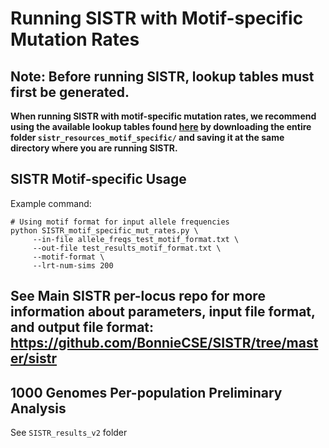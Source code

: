 # Running SISTR with Motif-specific Mutation Rates

## Note: Before running SISTR, lookup tables must first be generated. 
**When running SISTR with motif-specific mutation rates, we recommend using the available lookup tables found [here](https://drive.google.com/drive/folders/1mjZeKIYVa6FrtDS5LU4Hu-8lzUZJh3C2?usp=sharing) by downloading the entire folder `sistr_resources_motif_specific/` and saving it at the same directory where you are running SISTR.**  

## SISTR Motif-specific Usage
Example command:
```
# Using motif format for input allele frequencies
python SISTR_motif_specific_mut_rates.py \
     --in-file allele_freqs_test_motif_format.txt \
     --out-file test_results_motif_format.txt \
     --motif-format \
     --lrt-num-sims 200
```  

## See Main SISTR per-locus repo for more information about parameters, input file format, and output file format: https://github.com/BonnieCSE/SISTR/tree/master/sistr  

## 1000 Genomes Per-population Preliminary Analysis  

See `SISTR_results_v2` folder  